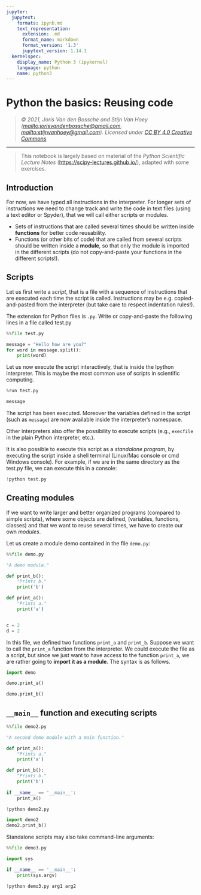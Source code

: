 ```yaml
---
jupyter:
  jupytext:
    formats: ipynb,md
    text_representation:
      extension: .md
      format_name: markdown
      format_version: '1.3'
      jupytext_version: 1.14.1
  kernelspec:
    display_name: Python 3 (ipykernel)
    language: python
    name: python3
---
```


# Python the basics: Reusing code

> *© 2021, Joris Van den Bossche and Stijn Van Hoey  (<mailto:jorisvandenbossche@gmail.com>, <mailto:stijnvanhoey@gmail.com>). Licensed under [CC BY 4.0 Creative Commons](http://creativecommons.org/licenses/by/4.0/)*

---

> This notebook is largely based on material of the *Python Scientific Lecture Notes* (https://scipy-lectures.github.io/), adapted with some exercises.



## Introduction

For now, we have typed all instructions in the interpreter. For longer sets of instructions we need to change track and write the code in text files (using a text editor or Spyder), that we will call either scripts or modules.

* Sets of instructions that are called several times should be written inside **functions** for better code reusability.
* Functions (or other bits of code) that are called from several scripts should be written inside a **module**, so that only the module is imported in the different scripts (do not copy-and-paste your functions in the different scripts!).



<!-- #region -->
## Scripts


Let us first write a *script*, that is a file with a sequence of instructions that are executed each time the script is called. Instructions may be e.g. copied-and-pasted from the interpreter (but take care to respect indentation rules!).

The extension for Python files is ``.py``. Write or copy-and-paste the following lines in a file called test.py
<!-- #endregion -->

```python
%%file test.py

message = "Hello how are you?"
for word in message.split():
    print(word)
```

Let us now execute the script interactively, that is inside the Ipython interpreter. This is maybe the most common use of scripts in scientific computing.

```python
%run test.py
```

```python
message
```

The script has been executed. Moreover the variables defined in the script (such as ``message``) are now available inside the interpreter’s namespace.

Other interpreters also offer the possibility to execute scripts (e.g., ``execfile`` in the plain Python interpreter, etc.).

It is also possible to execute this script as a *standalone program*, by executing the script inside a shell terminal (Linux/Mac console or cmd Windows console). For example, if we are in the same directory as the test.py file, we can execute this in a console:

```python
!python test.py
```

## Creating modules

If we want to write larger and better organized programs (compared to simple scripts), where some objects are defined, (variables, functions, classes) and that we want to reuse several times, we have to create our own *modules*.

Let us create a module demo contained in the file ``demo.py``:

```python
%%file demo.py

"A demo module."

def print_b():
    "Prints b."
    print('b')

def print_a():
    "Prints a."
    print('a')


c = 2
d = 2
```

In this file, we defined two functions ``print_a`` and ``print_b``. Suppose we want to call the ``print_a`` function from the interpreter. We could execute the file as a script, but since we just want to have access to the function ``print_a``, we are rather going to **import it as a module**. The syntax is as follows.

```python
import demo
```

```python
demo.print_a()
```

```python
demo.print_b()
```

## `__main__` function and executing scripts

```python
%%file demo2.py

"A second demo module with a main function."

def print_a():
    "Prints a."
    print('a')

def print_b():
    "Prints b."
    print('b')
    
if __name__ == '__main__':
    print_a()
```

```python
!python demo2.py
```

```python
import demo2
demo2.print_b()
```

Standalone scripts may also take command-line arguments:

```python
%%file demo3.py

import sys

if __name__ == '__main__':
    print(sys.argv)
```

```python
!python demo3.py arg1 arg2
```
